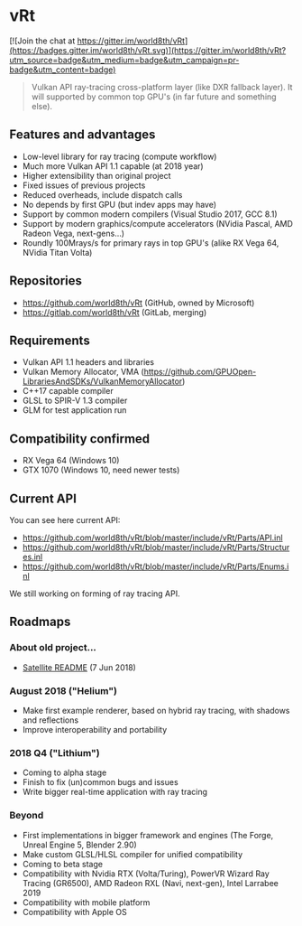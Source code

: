 # vRt

[![Join the chat at https://gitter.im/world8th/vRt](https://badges.gitter.im/world8th/vRt.svg)](https://gitter.im/world8th/vRt?utm_source=badge&utm_medium=badge&utm_campaign=pr-badge&utm_content=badge)

> Vulkan API ray-tracing cross-platform layer (like DXR fallback layer). It will supported by common top GPU's (in far future and something else).

## Features and advantages

- Low-level library for ray tracing (compute workflow)
- Much more Vulkan API 1.1 capable (at 2018 year)
- Higher extensibility than original project
- Fixed issues of previous projects
- Reduced overheads, include dispatch calls
- No depends by first GPU (but indev apps may have)
- Support by common modern compilers (Visual Studio 2017, GCC 8.1)
- Support by modern graphics/compute accelerators (NVidia Pascal, AMD Radeon Vega, next-gens...)
- Roundly 100Mrays/s for primary rays in top GPU's (alike RX Vega 64, NVidia Titan Volta)

## Repositories

- https://github.com/world8th/vRt (GitHub, owned by Microsoft)
- https://gitlab.com/world8th/vRt (GitLab, merging)

## Requirements

- Vulkan API 1.1 headers and libraries
- Vulkan Memory Allocator, VMA (https://github.com/GPUOpen-LibrariesAndSDKs/VulkanMemoryAllocator)
- C++17 capable compiler
- GLSL to SPIR-V 1.3 compiler
- GLM for test application run

## Compatibility confirmed

- RX Vega 64 (Windows 10)
- GTX 1070 (Windows 10, need newer tests)

## Current API

You can see here current API:

- https://github.com/world8th/vRt/blob/master/include/vRt/Parts/API.inl
- https://github.com/world8th/vRt/blob/master/include/vRt/Parts/Structures.inl
- https://github.com/world8th/vRt/blob/master/include/vRt/Parts/Enums.inl

We still working on forming of ray tracing API.

## Roadmaps

### About old project... 

- [Satellite README](https://github.com/archive-w8th/satellite-deprecated/blob/99c8a86085b45e0a3a6b37e4afdc841510a142d6/README.md) (7 Jun 2018)

### August 2018 ("Helium")

- Make first example renderer, based on hybrid ray tracing, with shadows and reflections
- Improve interoperability and portability

### 2018 Q4 ("Lithium")

- Coming to alpha stage
- Finish to fix (un)common bugs and issues
- Write bigger real-time application with ray tracing

### Beyond

- First implementations in bigger framework and engines (The Forge, Unreal Engine 5, Blender 2.90)
- Make custom GLSL/HLSL compiler for unified compatibility 
- Coming to beta stage
- Compatibility with Nvidia RTX (Volta/Turing), PowerVR Wizard Ray Tracing (GR6500), AMD Radeon RXL (Navi, next-gen), Intel Larrabee 2019
- Compatibility with mobile platform
- Compatibility with Apple OS
